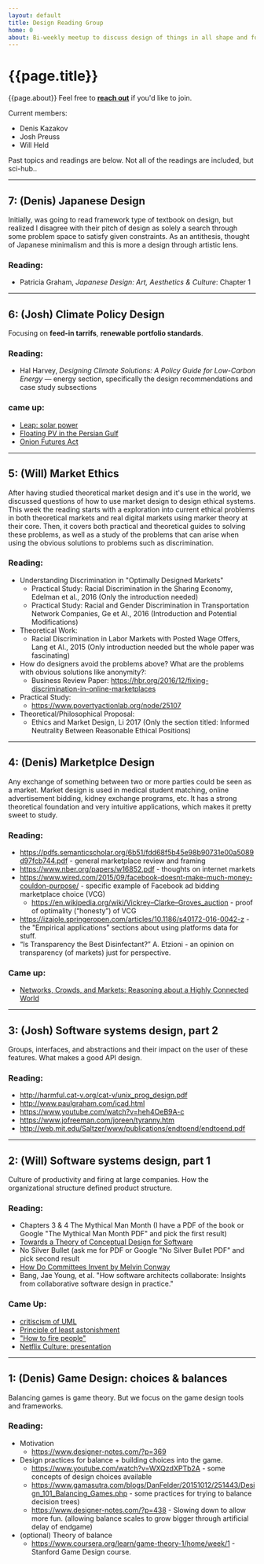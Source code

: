 ```yaml
---
layout: default
title: Design Reading Group
home: 0
about: Bi-weekly meetup to discuss design of things in all shape and form. 
---
```


# {{page.title}}
{{page.about}} Feel free to <a href="mailto:94kazakov@gmail.com?Subject=Hello%20from%20your%20page" target="_top"><b>reach out</b></a> if you'd like to join. 

Current members:
- Denis Kazakov
- Josh Preuss
- Will Held

Past topics and readings are below. Not all of the readings are included, but sci-hub.. 


---
## 7: (Denis) Japanese Design
Initially, was going to read framework type of textbook on design, but realized I disagree with their pitch of design as solely a search through some problem space to satisfy given constraints. As an antithesis, thought of Japanese minimalism and this is more a design through artistic lens. 
### Reading:
- Patricia Graham, _Japanese Design: Art, Aesthetics & Culture_: Chapter 1


---
## 6: (Josh) Climate Policy Design 
Focusing on **feed-in tarrifs**, **renewable portfolio standards**.
### Reading:
- Hal Harvey, _Designing Climate Solutions: A Policy Guide for Low-Carbon Energy_ — energy section, specifically the design recommendations and case study subsections

### came up:
- [Leap: solar power](https://leap.energy/?fbclid=IwAR2k87jaYxTxlyKmnlX2tDlcubTIsE7SECGPh4_DlBK_K5IUxZ0HLzrrvm8)
- [Floating PV in the Persian Gulf](https://www.pv-magazine.com/2020/02/17/floating-pv-in-the-persian-gulf/?fbclid=IwAR3F-tOUVb4vSDl49PIxdkNXTy882-CphklgcJ29x3CpREGObTSIf8dasrM)
- [Onion Futures Act](https://en.wikipedia.org/wiki/Onion_Futures_Act?fbclid=IwAR3CUV2_IiF6tiC2biQvdglQM5wh1Ppakf22d4wjX-TB-0rBc5W6zw9l90I)


---
## 5: (Will) Market Ethics
After having studied theoretical market design and it's use in the world, we discussed questions of how to use market design to design ethical systems. This week the reading starts with a exploration into current ethical problems in both theoretical markets and real digital markets using marker theory at their core. Then, it covers both practical and theoretical guides to solving these problems, as well as a study of the problems that can arise when using the obvious solutions to problems such as discrimination.
### Reading:
- Understanding Discrimination in "Optimally Designed Markets"
	- Practical Study: Racial Discrimination in the Sharing Economy, Edelman et al., 2016 (Only the introduction needed)
	- Practical Study: Racial and Gender Discrimination in Transportation Network Companies, Ge et Al., 2016 (Introduction and Potential Modifications)
- Theoretical Work:
	- Racial Discrimination in Labor Markets with Posted Wage Offers, Lang et Al., 2015 (Only introduction needed but the whole paper was fascinating)
- How do designers avoid the problems above? What are the problems with obvious solutions like anonymity?:
	- Business Review Paper: https://hbr.org/2016/12/fixing-discrimination-in-online-marketplaces
- Practical Study:
	- https://www.povertyactionlab.org/node/25107
- Theoretical/Philosophical Proposal:
	- Ethics and Market Design, Li 2017 (Only the section titled: Informed Neutrality Between Reasonable Ethical Positions)


---
## 4: (Denis) Marketplce Design
Any exchange of something between two or more parties could be seen as a market. Market design is used in medical student matching, online advertisement bidding, kidney exchange programs, etc. It has a strong theoretical foundation and very intuitive applications, which makes it pretty sweet to study. 
### Reading:
- https://pdfs.semanticscholar.org/6b51/fdd68f5b45e98b90731e00a5089d97fcb744.pdf - general marketplace review and framing
- https://www.nber.org/papers/w16852.pdf - thoughts on internet markets
- https://www.wired.com/2015/09/facebook-doesnt-make-much-money-couldon-purpose/ - specific example of Facebook ad bidding marketplace choice (VCG)
	- https://en.wikipedia.org/wiki/Vickrey–Clarke–Groves_auction - proof of optimality (“honesty”) of VCG
- https://izajole.springeropen.com/articles/10.1186/s40172-016-0042-z - the "Empirical applications” sections about using platforms data for stuff. 
- “Is Transparency the Best Disinfectant?” A. Etzioni - an opinion on transparency (of markets) just for perspective.

### Came up:
- [Networks, Crowds, and Markets: Reasoning about a Highly Connected World](https://www.cs.cornell.edu/home/kleinber/networks-book/networks-book.pdf?fbclid=IwAR0PJpwResV5XTti0lbd3d7mqEHycXP1RvQM1sX5wsVjRrytyq-eHGyJ-Ho)


---
## 3: (Josh) Software systems design, part 2
Groups, interfaces, and abstractions and their impact on the user of these features. What makes a good API design. 
### Reading:
- http://harmful.cat-v.org/cat-v/unix_prog_design.pdf
- http://www.paulgraham.com/icad.html
- https://www.youtube.com/watch?v=heh4OeB9A-c
- https://www.jofreeman.com/joreen/tyranny.htm
- http://web.mit.edu/Saltzer/www/publications/endtoend/endtoend.pdf


---
## 2: (Will) Software systems design, part 1
Culture of productivity and firing at large companies. How the organizational structure defined product structure. 
### Reading:
- Chapters 3 & 4 The Mythical Man Month (I have a PDF of the book or Google "The Mythical Man Month PDF" and pick the first result)
- [Towards a Theory of Conceptual Design for Software](https://groups.csail.mit.edu/sdg/pubs/2015/concept-essay.pdf)
- No Silver Bullet (ask me for PDF or Google "No Silver Bullet PDF" and pick second result
- [How Do Committees Invent by Melvin Conway](http://www.melconway.com/Home/Committees_Paper.html)
- Bang, Jae Young, et al. "How software architects collaborate: Insights from collaborative software design in practice." 

### Came Up:
- [critiscism of UML](https://www.quora.com/What-are-criticisms-of-UML?fbclid=IwAR3PhUnWh29E7siR1-EpngYxhzLEYHqbq7f8YKzKDWlcpMLO2hDApCpk9V4)
- [Principle of least astonishment](https://en.wikipedia.org/wiki/Principle_of_least_astonishment?fbclid=IwAR2n6hNCy_WKVSy0nj-H5n6su9UkxVriVnvHm20s2VCs8mcPjlEUMp1gJSE)
- ["How to fire people"](https://gimletmedia.com/shows/without-fail/94hrnv?fbclid=IwAR2YyMjhlFdl232PvRPa0RYQk5XvysNl-_RcWub92HGFvf0Rnct9lMRm6ag)
- [Netflix Culture: presentation](https://www.slideshare.net/reed2001/culture-1798664?fbclid=IwAR3PhUnWh29E7siR1-EpngYxhzLEYHqbq7f8YKzKDWlcpMLO2hDApCpk9V4)


---
## 1: (Denis) Game Design: choices & balances 
Balancing games is game theory. But we focus on the game design tools and frameworks. 
### Reading:
- Motivation 
	- https://www.designer-notes.com/?p=369
- Design practices for balance + building choices into the game. 
	- https://www.youtube.com/watch?v=WXQzdXPTb2A - some concepts of design choices available
	- https://www.gamasutra.com/blogs/DanFelder/20151012/251443/Design_101_Balancing_Games.php - some practices for trying to balance decision trees)
	- https://www.designer-notes.com/?p=438 - Slowing down to allow more fun. (allowing balance scales to grow bigger through artificial delay of endgame) 
- (optional) Theory of balance
	- https://www.coursera.org/learn/game-theory-1/home/week/1 - Stanford Game Design course. 




